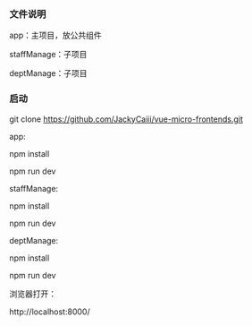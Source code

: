 ### 文件说明

app：主项目，放公共组件

staffManage：子项目

deptManage：子项目



### 启动

git clone https://github.com/JackyCaiii/vue-micro-frontends.git



app:

npm install

npm run dev



staffManage:

npm install

npm run dev



deptManage:

npm install

npm run dev



浏览器打开：

http://localhost:8000/

